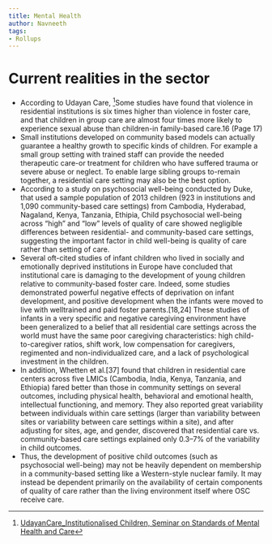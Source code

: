 ```yaml
---
title: Mental Health
author: Navneeth
tags: 
- Rollups
---
```


# Current realities in the sector
- According to Udayan Care, [^1]Some studies have found that violence in residential institutions is six times higher than violence in foster care, and that children in group care are almost four times more likely to experience sexual abuse than children-in family-based care.16 (Page 17)
- Small institutions developed on community based models can actually guarantee a healthy growth to specific kinds of children. For example a small group setting with trained staff  can provide the needed therapeutic care-or treatment for children who have suffered trauma or severe abuse or neglect. To enable large sibling groups to-remain together, a residential care setting may also be the best option. 
- According to a study on psychosocial well-being conducted by Duke, that used a sample population of 2013 children (923 in institutions and 1,090 community-based care settings) from Cambodia, Hyderabad, Nagaland, Kenya, Tanzania, Ethipia, Child psychosocial well-being across “high” and “low” levels of quality of care showed negligible differences between residential- and community-based care settings, suggesting the important factor in child well-being is quality of care rather than setting of care. 
- Several oft-cited studies of infant children who lived in socially and emotionally deprived institutions in Europe have concluded that institutional care is damaging to the development of young children relative to community-based foster care. Indeed, some studies demonstrated powerful negative effects of deprivation on infant development, and positive development when the infants were moved to live with welltrained and paid foster parents.[18,24] These studies of infants in a very specific and negative caregiving environment have been generalized to a belief that all residential care settings across the world must have the same poor caregiving characteristics: high child-to-caregiver ratios, shift work, low compensation for caregivers, regimented and non-individualized care, and a lack of psychological investment in the children.
- In addition, Whetten et al.[37] found that children in residential care centers across five LMICs (Cambodia, India, Kenya, Tanzania, and Ethiopia) fared better than those in community settings on several outcomes, including physical health, behavioral and emotional health, intellectual functioning, and memory. They also reported great variability between individuals within care settings (larger than variability between sites or variability between care settings within a site), and after adjusting for sites, age, and gender, discovered that residential care vs. community-based care settings explained only 0.3–7% of the variability in child outcomes.
- Thus, the development of positive child outcomes (such as psychosocial well-being) may not be heavily dependent on membership in a community-based setting like a Western-style nuclear family. It may instead be dependent primarily on the availability of certain components of quality of care rather than the living environment itself where OSC receive care.

[^1]: [UdayanCare_Institutionalised Children, Seminar on Standards of Mental Health and Care](Volume%202/Reference%20Reading/Service%20providers%20to%20CCIs/Udayan%20Care/UdayanCare_Institutionalised%20Children,%20Seminar%20on%20Standards%20of%20Mental%20Health%20and%20Care.md)
